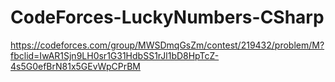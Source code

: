 # CodeForces-LuckyNumbers-CSharp

https://codeforces.com/group/MWSDmqGsZm/contest/219432/problem/M?fbclid=IwAR1Sjn9LH0sr1G31HdbSS1rJl1bD8HpTcZ-4s5G0efBrN81x5GEvWpCPrBM
